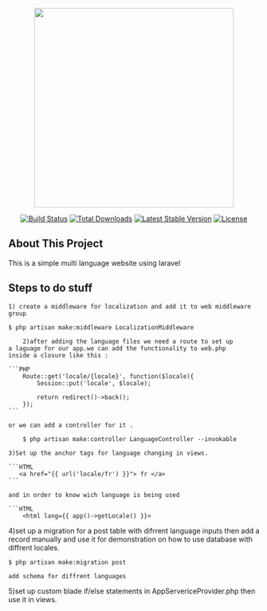 <p align="center"><a href="https://laravel.com" target="_blank"><img src="https://raw.githubusercontent.com/laravel/art/master/logo-lockup/5%20SVG/2%20CMYK/1%20Full%20Color/laravel-logolockup-cmyk-red.svg" width="400"></a></p>

<p align="center">
<a href="https://travis-ci.org/laravel/framework"><img src="https://travis-ci.org/laravel/framework.svg" alt="Build Status"></a>
<a href="https://packagist.org/packages/laravel/framework"><img src="https://img.shields.io/packagist/dt/laravel/framework" alt="Total Downloads"></a>
<a href="https://packagist.org/packages/laravel/framework"><img src="https://img.shields.io/packagist/v/laravel/framework" alt="Latest Stable Version"></a>
<a href="https://packagist.org/packages/laravel/framework"><img src="https://img.shields.io/packagist/l/laravel/framework" alt="License"></a>
</p>

## About This Project

This is a simple multi language website using laravel

## Steps to do stuff

    1) create a middleware for localization and add it to web middleware group

    $ php artisan make:middleware LocalizationMiddleware

        2)after adding the language files we need a route to set up
    a laguage for our app.we can add the functionality to web.php
    inside a closure like this :

    ```PHP
        Route::get('locale/{locale}', function($locale){
            Session::put('locale', $locale);

            return redirect()->back();
        });
    ```

    or we can add a controller for it .

        $ php artisan make:controller LanguageController --invokable

    3)Set up the anchor tags for language changing in views.

    ```HTML
       <a href="{{ url('locale/fr') }}"> fr </a>
    ```

    and in order to know wich language is being used

    ```HTML
        <html lang={{ app()->getLocale() }}>

4)set up a migration for a post table with difrrent language inputs
then add a record manually and use it for demonstration on how to use
database with diffrent locales.

    $ php artisan make:migration post

    add schema for diffrent languages

5)set up custom blade if/else statements in AppServericeProvider.php
then use it in views.
